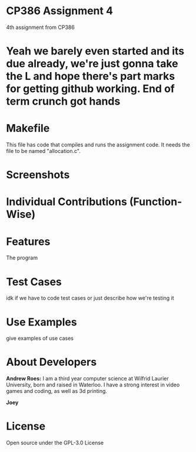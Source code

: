 # CP386 Assignment 4
4th assignment from CP386

# Yeah we barely even started and its due already, we're just gonna take the L and hope there's part marks for getting github working. End of term crunch got hands

# Makefile
This file has code that compiles and runs the assignment code. It needs the file to be named "allocation.c".

# Screenshots


# Individual Contributions (Function-Wise)


# Features
The program 

# Test Cases
idk if we have to code test cases or just describe how we're testing it

# Use Examples
give examples of use cases

# About Developers
**Andrew Roes:** I am a third year computer science at Wilfrid Laurier University, born and raised in Waterloo. I have a strong interest in video games and coding, as well as 3d printing. 

**Joey**

# License
Open source under the GPL-3.0 License